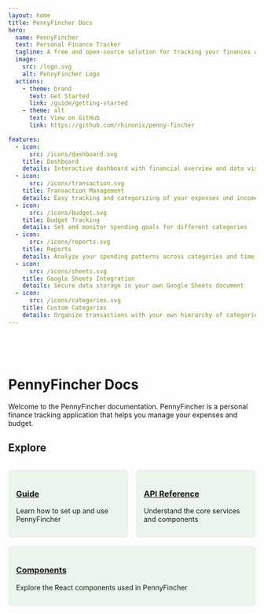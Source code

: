 ```yaml
---
layout: home
title: PennyFincher Docs
hero:
  name: PennyFincher
  text: Personal Finance Tracker
  tagline: A free and open-source solution for tracking your finances with Google Sheets integration
  image:
    src: /logo.svg
    alt: PennyFincher Logo
  actions:
    - theme: brand
      text: Get Started
      link: /guide/getting-started
    - theme: alt
      text: View on GitHub
      link: https://github.com/rhinonix/penny-fincher

features:
  - icon: 
      src: /icons/dashboard.svg
    title: Dashboard
    details: Interactive dashboard with financial overview and data visualizations
  - icon: 
      src: /icons/transaction.svg
    title: Transaction Management
    details: Easy tracking and categorizing of your expenses and income
  - icon: 
      src: /icons/budget.svg
    title: Budget Tracking
    details: Set and monitor spending goals for different categories
  - icon: 
      src: /icons/reports.svg
    title: Reports
    details: Analyze your spending patterns across categories and time periods
  - icon: 
      src: /icons/sheets.svg
    title: Google Sheets Integration
    details: Secure data storage in your own Google Sheets document
  - icon: 
      src: /icons/categories.svg
    title: Custom Categories
    details: Organize transactions with your own hierarchy of categories and subcategories
---
```


<div class="spacer"></div>

# PennyFincher Docs

Welcome to the PennyFincher documentation. PennyFincher is a personal finance tracking application that helps you manage your expenses and budget.

## Explore

<div class="features">
  <div class="feature">
    <h3><a href="./guide/">Guide</a></h3>
    <p>Learn how to set up and use PennyFincher</p>
  </div>
  <div class="feature">
    <h3><a href="./api/">API Reference</a></h3>
    <p>Understand the core services and components</p>
  </div>
  <div class="feature">
    <h3><a href="./components/">Components</a></h3>
    <p>Explore the React components used in PennyFincher</p>
  </div>
</div>

<style>
.features {
  display: flex;
  flex-wrap: wrap;
  gap: 1rem;
  margin: 2rem 0;
}
.feature {
  flex: 1;
  min-width: 200px;
  padding: 1rem;
  border-radius: 8px;
  background-color: rgba(76, 175, 80, 0.1);
}
.spacer {
  height: 3rem;
}
</style>
